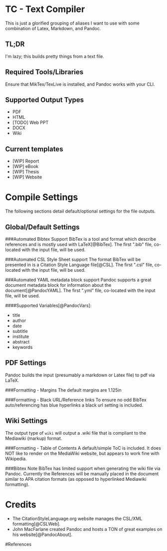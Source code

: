 TC - Text Compiler
==================
This is just a glorified grouping of aliases I want to use with some combination of Latex, Markdown, and Pandoc.

TL;DR
-----
I'm lazy; this builds pretty things from a text file.

Required Tools/Libraries
------------------------
Ensure that MikTex/TexLive is installed, and Pandoc works with your CLI.

Supported Output Types
----------------------
- PDF
- HTML
- [TODO] Web PPT
- DOCX
- Wiki

Current templates
-----------------
- [WIP] Report
- [WIP] eBook
- [WIP] Thesis
- [WIP] Website

Compile Settings
================
The following sections detail default/optional settings for the file outputs.

Global/Default Settings
-----------------------
###Automated Bibtex Support
BibTex is a tool and format which describe references and is mostly used with LaTeX[@BibTex].
The first ".bib" file, co-located with the input file, will be used.

###Automated CSL Style Sheet support
The format BibTex will be presented in is a Citation Style Language file[@CSL].
The first ".csl" file, co-located with the input file, will be used.

###Automated YAML metadata block support
Pandoc supports a great document metadata block for information about the document[@PandocYAML].
The first ".yml" file, co-located with the input file, will be used.

####Supported Variables[@PandocVars]:
- title
- author
- date
- subtitle
- institute
- abstract
- keywords

PDF Settings
------------
Pandoc builds the input (presumably a markdown or Latex file) to pdf via LaTeX.

###Formatting - Margins
The default margins are 1.125in

###Formatting - Black URL/Reference links
To ensure no odd BibTex auto/referencing has blue hyperlinks a black url setting is included.

Wiki Settings
--------------
The output type of `wiki` will output a .wiki file that is compliant to the Mediawiki (markup) format.

###Formatting - Table of Contents
A default/simple ToC is included.
It does NOT like to render on the MediaWiki website, but appears to work fine with Wikipedia.

###Bibtex Note
BibTex has limited support when generating the wiki file via Pandoc.
Currently the References will be manually placed in the document similar to APA citation formats (as opposed to hyperlinked Mediawiki formatting).

Credits
=======
- The CitationStyleLanguage.org website manages the CSL/XML formatting[@CSLWeb].
- John MacFarlane created Pandoc and hosts a TON of great examples on his website[@PandocAbout].

#References
